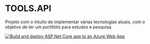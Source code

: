 # TOOLS.API
Projeto com o intuito de implementar várias tecnologias atuais, com o objetivo de ter um portifólio para estudos e pesquisa.

[![Build and deploy ASP.Net Core app to an Azure Web App](https://github.com/LeonardoFerreira1209/TOOLS.API/actions/workflows/deployment.yml/badge.svg)](https://github.com/LeonardoFerreira1209/TOOLS.API/actions/workflows/deployment.yml)
